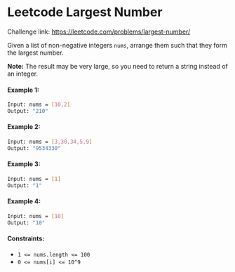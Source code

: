 # Leetcode Largest Number

Challenge link: https://leetcode.com/problems/largest-number/

Given a list of non-negative integers `nums`, arrange them such that they form the largest number.

****Note:**** The result may be very large, so you need to return a string instead of an integer.


#### Example 1: ####
```sh
Input: nums = [10,2]
Output: "210"
```
#### Example 2: ####
```sh
Input: nums = [3,30,34,5,9]
Output: "9534330"
```
#### Example 3: ####
```sh
Input: nums = [1]
Output: "1"
```
#### Example 4: ####
```sh
Input: nums = [10]
Output: "10"
```
#### Constraints: ####

- `1 <= nums.length <= 100`
- `0 <= nums[i] <= 10^9`
